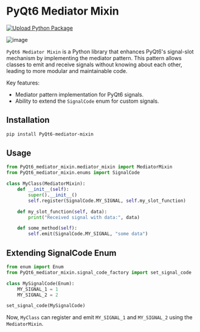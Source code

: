 # PyQt6 Mediator Mixin

[![Upload Python Package](https://github.com/Capsize-Games/PyQt6-mediator-mixin/actions/workflows/python-publish.yml/badge.svg)](https://github.com/Capsize-Games/PyQt6-mediator-mixin/actions/workflows/python-publish.yml)

![image](https://github.com/Capsize-Games/PyQt6-mediator-mixin/assets/25737761/8282b463-9cf7-46cf-836a-2efb6db30a36)

`PyQt6 Mediator Mixin` is a Python library that enhances PyQt6's signal-slot mechanism by implementing the mediator pattern. This pattern allows classes to emit and receive signals without knowing about each other, leading to more modular and maintainable code.

Key features:

- Mediator pattern implementation for PyQt6 signals.
- Ability to extend the `SignalCode` enum for custom signals.

## Installation

```bash
pip install PyQt6-mediator-mixin
```

## Usage

```python
from PyQt6_mediator_mixin.mediator_mixin import MediatorMixin
from PyQt6_mediator_mixin.enums import SignalCode

class MyClass(MediatorMixin):
    def __init__(self):
        super().__init__()
        self.register(SignalCode.MY_SIGNAL, self.my_slot_function)

    def my_slot_function(self, data):
        print("Received signal with data:", data)

    def some_method(self):
        self.emit(SignalCode.MY_SIGNAL, "some data")
```

## Extending SignalCode Enum

```python
from enum import Enum
from PyQt6_mediator_mixin.signal_code_factory import set_signal_code

class MySignalCode(Enum):
    MY_SIGNAL_1 = 1
    MY_SIGNAL_2 = 2

set_signal_code(MySignalCode)
```

Now, `MyClass` can register and emit `MY_SIGNAL_1` and `MY_SIGNAL_2` using the `MediatorMixin`.
